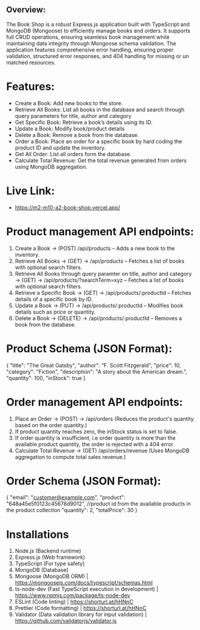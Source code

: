 ## Overview:
The Book Shop is a robust Express.js application built with TypeScript and MongoDB (Mongoose) to efficiently manage books and orders. It supports full CRUD operations, ensuring seamless book management while maintaining data integrity through Mongoose schema validation.
The application features comprehensive error handling, ensuring proper validation, structured error responses, and 404 handling for missing or un matched resources.

# Features:
- Create a Book: Add new books to the store.
- Retrieve All Books: List all books in the database and search through query parameters for title, author and category
- Get Specific Book: Retrieve a book’s details using its ID.
- Update a Book: Modify book/product details
- Delete a Book: Remove a book from the database.
- Order a Book: Place an order for a specific book by hard coding the product ID and update the inventory.
- Get All Order: List all orders form the database.
- Calculate Total Revenue: Get the total revenue generated from orders using MongoDB aggregation.

# Live Link:
- https://m2-m10-a2-book-shop.vercel.app/

# Product management API endpoints:

1. Create a Book → (POST) /api/products – Adds a new book to the inventory.
2. Retrieve All Books → (GET) -> /api/products – Fetches a list of books with optional search filters.
3. Retrieve All Books through query paramter on title, author and category → (GET) -> /api/products/?searchTerm=xyz – Fetches a list of books with optional search filters.
4. Retrieve a Specific Book → (GET) -> /api/products/:productId – Fetches details of a specific book by ID.
5. Update a Book → (PUT) -> /api/products/:productId – Modifies book details such as price or quantity.
6. Delete a Book → (DELETE) -> /api/products/:productId – Removes a book from the database.

# Product Schema (JSON Format):
{
  "title": "The Great Gatsby",
  "author": "F. Scott Fitzgerald",
  "price": 10,
  "category": "Fiction",
  "description": "A story about the American dream.",
  "quantity": 100,
  "inStock": true
} 

# Order management API endpoints:
1. Place an Order → (POST) -> /api/orders (Reduces the product's quantity based on the order quantity.)
3. If product quantity reaches zero, the inStock status is set to false.
4. If order quantity is insufficient, i.e order quantity is more than the available product quantity, the order is rejected with a 404 error.
5. Calculate Total Revenue → (GET) /api/orders/revenue (Uses MongoDB aggregation to compute total sales revenue.)

# Order Schema (JSON Format):
{
  "email": "customer@example.com",
  "product": "648a45e5f0123c45678d9012",  //product id from the available products in the product collection
  "quantity": 2,
  "totalPrice": 30
}

# Installations
1. Node.js (Backend runtime)
2. Express.js (Web framework)
3. TypeScript (For type safety)
4. MongoDB (Database) 
5. Mongoose (MongoDB ORM) | https://mongoosejs.com/docs/typescript/schemas.html
6. ts-node-dev (Fast TypeScript execution in development) | https://www.npmjs.com/package/ts-node-dev
7. ESLint (Code linting) | https://shorturl.at/hHNnC
8. Prettier (Code formatting) | https://shorturl.at/hHNnC
9. Validator (Data validation library for input validation) | https://github.com/validatorjs/validator.js

